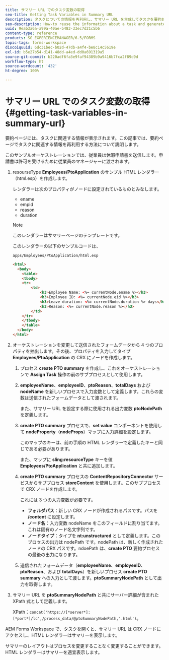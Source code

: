 ```yaml
---
title: サマリー URL でのタスク変数の取得
seo-title: Getting Task Variables in Summary URL
description: タスクについての情報を再利用し、サマリー URL を生成してタスクを要約および説明する方法。
seo-description: How-to reuse the information about a task and generate a Summary URL to summarize or describe a task.
uuid: 9eab3a6a-a99a-40ae-b483-33ec7d21c5b6
content-type: reference
products: SG_EXPERIENCEMANAGER/6.5/FORMS
topic-tags: forms-workspace
discoiquuid: 6dc31bec-b02d-47db-a4f4-be8c14c5619e
exl-id: b5e27b54-d141-48dd-a4ed-dd0a691319a5
source-git-commit: b220adf6fa3e9faf94389b9a9416b7fca2f89d9d
workflow-type: ht
source-wordcount: '432'
ht-degree: 100%

---
```


# サマリー URL でのタスク変数の取得 {#getting-task-variables-in-summary-url}

要約ページには、タスクに関連する情報が表示されます。この記事では、要約ページでタスクに関連する情報を再利用する方法について説明します。

このサンプルオーケストレーションでは、従業員は休暇申請書を送信します。申請書は許可を受けるために従業員のマネージャーに渡されます。

1. resourseType **Employees/PtoApplication** のサンプル HTML レンダラー（html.esp）を作成します。

   レンダラーは次のプロパティがノードに設定されているものとみなします。

   * ename
   * empid
   * reason
   * duration

   >[!NOTE]
   >
   >このレンダラーはサマリーページのテンプレートです。

   このレンダラーの以下のサンプルコードは、

   `apps/Employees/PtoApplication/html.esp`

   ```html
   <html>
     <body>
       <table>
       <tbody>
       <tr>
           <td>
               <h3>Employee Name: <%= currentNode.ename %></h3>
               <h3>Employee ID: <%= currentNode.eid %></h3>
               <h3>Leave duration: <%= currentNode.duration %> days</h3>
               <h3>Reason: <%= currentNode.reason %></h3>
           </td>
       </tr>
       </tbody>
       </table>
     </body>
   </html>
   ```

1. オーケストレーションを変更して送信されたフォームデータから 4 つのプロパティを抽出します。その後、プロパティを入力してタイプ **Employees/PtoApplication** の CRX にノードを作成します。

   1. プロセス **create PTO summary** を作成し、これをオーケストレーションで **Assign Task** 操作の前のサブプロセスとして使用します。
   1. **employeeName**、**employeeID**、**ptoReason**、**totalDays** および **nodeName** を新しいプロセスで入力変数として定義します。これらの変数は送信されたフォームデータとして渡されます。

      また、サマリー URL を設定する際に使用される出力変数 **ptoNodePath** を定義します。

   1. **create PTO summary** プロセスで、**set value** コンポーネントを使用して **nodeProperty**（**nodeProps**）マップに入力詳細を設定します。

      このマップのキーは、前の手順の HTML レンダラーで定義したキーと同じである必要があります。

      また、マップに **sling:resourceType** キーを値 **Employees/PtoApplication** と共に追加します。

   1. **create PTO summary** プロセスの **ContentRepositoryConnector** サービスからサブプロセス **storeContent** を使用します。このサブプロセスで CRX ノードを作成します。

      これには 3 つの入力変数が必要です。

      * **フォルダパス**：新しい CRX ノードが作成されるパスです。パスを **/content** に設定します。
      * **ノード名**：入力変数 nodeName をこのフィールドに割り当てます。これは固有のノード名文字列です。
      * **ノードタイプ**：タイプを **nt:unstructured** として定義します。このプロセスの出力は nodePath です。nodePath は、新しく作成されたノードの CRX パスです。ndoePath は、**create PTO** 要約プロセスの最後の出力になります。
   1. 送信されたフォームデータ（**employeeName**、**employeeID**、**ptoReason**、および **totalDays**）を新しいプロセス **create PTO summary** への入力として渡します。**ptoSummaryNodePath** として出力を取得します。


1. サマリー URL を **ptoSummaryNodePath** と共にサーバー詳細が含まれた XPath 式として定義します。

   XPath：`concat('https://[*server*]:[*port*]/lc',/process_data/@ptoSummaryNodePath,'.html')`。

AEM Forms Workspace で、タスクを開くと、サマリー URL は CRX ノードにアクセスし、HTML レンダラーはサマリーを表示します。

サマリーのレイアウトはプロセスを変更することなく変更することができます。HTML レンダラーはサマリーを適宜表示します。
